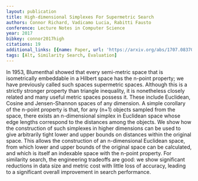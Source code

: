 ```yaml
---
layout: publication
title: High-dimensional Simplexes For Supermetric Search
authors: Connor Richard, Vadicamo Lucia, Rabitti Fausto
conference: Lecture Notes in Computer Science
year: 2017
bibkey: connor2017high
citations: 19
additional_links: [{name: Paper, url: 'https://arxiv.org/abs/1707.08370'}]
tags: [Alt, Similarity Search, Evaluation]
---
```

In 1953, Blumenthal showed that every semi-metric space that is isometrically
embeddable in a Hilbert space has the n-point property; we have previously
called such spaces supermetric spaces. Although this is a strictly stronger
property than triangle inequality, it is nonetheless closely related and many
useful metric spaces possess it. These include Euclidean, Cosine and
Jensen-Shannon spaces of any dimension. A simple corollary of the n-point
property is that, for any (n+1) objects sampled from the space, there exists an
n-dimensional simplex in Euclidean space whose edge lengths correspond to the
distances among the objects. We show how the construction of such simplexes in
higher dimensions can be used to give arbitrarily tight lower and upper bounds
on distances within the original space. This allows the construction of an
n-dimensional Euclidean space, from which lower and upper bounds of the
original space can be calculated, and which is itself an indexable space with
the n-point property. For similarity search, the engineering tradeoffs are
good: we show significant reductions in data size and metric cost with little
loss of accuracy, leading to a significant overall improvement in search
performance.